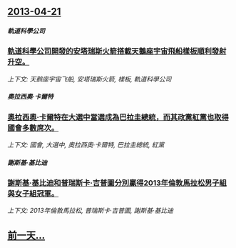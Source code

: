 ## [2013-04-21](/news/2013/04/21/index.md)

##### 軌道科學公司
### [ 軌道科學公司開發的安塔瑞斯火箭搭載天鵝座宇宙飛船樣板順利發射升空。](/news/2013/04/21/軌道科學公司開發的安塔瑞斯火箭搭載天鵝座宇宙飛船樣板順利發射升空.md)
_上下文: 天鹅座宇宙飞船, 安塔瑞斯火箭, 樣板, 軌道科學公司_

##### 奧拉西奧·卡爾特
### [ 奧拉西奧·卡爾特在大選中當選成為巴拉圭總統，而其政黨紅黨也取得國會多數席次。](/news/2013/04/21/奧拉西奧-卡爾特在大選中當選成為巴拉圭總統-而其政黨紅黨也取得國會多數席次.md)
_上下文: 國會, 大選中, 奧拉西奧·卡爾特, 巴拉圭總統, 紅黨_

##### 謝斯基·基比迪
### [ 謝斯基·基比迪和普瑞斯卡·吉普圖分別贏得2013年倫敦馬拉松男子組與女子組冠軍。](/news/2013/04/21/謝斯基-基比迪和普瑞斯卡-吉普圖分別贏得2013年倫敦馬拉松男子組與女子組冠軍.md)
_上下文: 2013年倫敦馬拉松, 普瑞斯卡·吉普圖, 謝斯基·基比迪_

## [前一天...](/news/2013/04/20/index.md)

